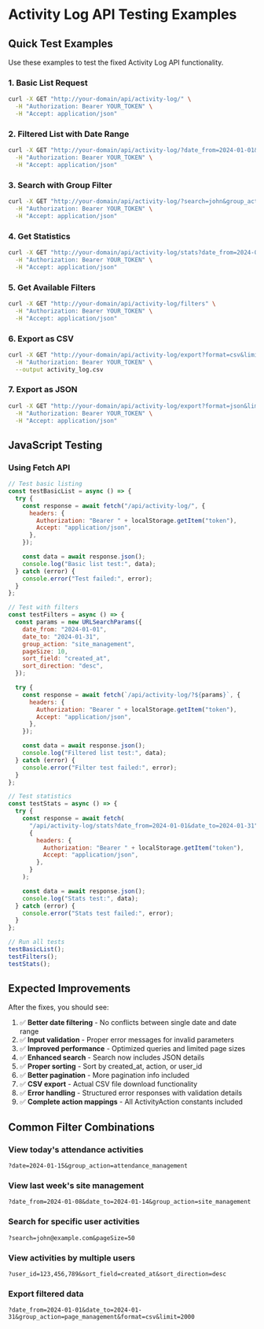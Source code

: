 # Activity Log API Testing Examples

## Quick Test Examples

Use these examples to test the fixed Activity Log API functionality.

### 1. Basic List Request

```bash
curl -X GET "http://your-domain/api/activity-log/" \
  -H "Authorization: Bearer YOUR_TOKEN" \
  -H "Accept: application/json"
```

### 2. Filtered List with Date Range

```bash
curl -X GET "http://your-domain/api/activity-log/?date_from=2024-01-01&date_to=2024-01-31&pageSize=20" \
  -H "Authorization: Bearer YOUR_TOKEN" \
  -H "Accept: application/json"
```

### 3. Search with Group Filter

```bash
curl -X GET "http://your-domain/api/activity-log/?search=john&group_action=attendance_management&sort_field=created_at&sort_direction=desc" \
  -H "Authorization: Bearer YOUR_TOKEN" \
  -H "Accept: application/json"
```

### 4. Get Statistics

```bash
curl -X GET "http://your-domain/api/activity-log/stats?date_from=2024-01-01&date_to=2024-01-31" \
  -H "Authorization: Bearer YOUR_TOKEN" \
  -H "Accept: application/json"
```

### 5. Get Available Filters

```bash
curl -X GET "http://your-domain/api/activity-log/filters" \
  -H "Authorization: Bearer YOUR_TOKEN" \
  -H "Accept: application/json"
```

### 6. Export as CSV

```bash
curl -X GET "http://your-domain/api/activity-log/export?format=csv&limit=1000&date_from=2024-01-01" \
  -H "Authorization: Bearer YOUR_TOKEN" \
  --output activity_log.csv
```

### 7. Export as JSON

```bash
curl -X GET "http://your-domain/api/activity-log/export?format=json&limit=500" \
  -H "Authorization: Bearer YOUR_TOKEN" \
  -H "Accept: application/json"
```

## JavaScript Testing

### Using Fetch API

```javascript
// Test basic listing
const testBasicList = async () => {
  try {
    const response = await fetch("/api/activity-log/", {
      headers: {
        Authorization: "Bearer " + localStorage.getItem("token"),
        Accept: "application/json",
      },
    });

    const data = await response.json();
    console.log("Basic list test:", data);
  } catch (error) {
    console.error("Test failed:", error);
  }
};

// Test with filters
const testFilters = async () => {
  const params = new URLSearchParams({
    date_from: "2024-01-01",
    date_to: "2024-01-31",
    group_action: "site_management",
    pageSize: 10,
    sort_field: "created_at",
    sort_direction: "desc",
  });

  try {
    const response = await fetch(`/api/activity-log/?${params}`, {
      headers: {
        Authorization: "Bearer " + localStorage.getItem("token"),
        Accept: "application/json",
      },
    });

    const data = await response.json();
    console.log("Filtered list test:", data);
  } catch (error) {
    console.error("Filter test failed:", error);
  }
};

// Test statistics
const testStats = async () => {
  try {
    const response = await fetch(
      "/api/activity-log/stats?date_from=2024-01-01&date_to=2024-01-31",
      {
        headers: {
          Authorization: "Bearer " + localStorage.getItem("token"),
          Accept: "application/json",
        },
      }
    );

    const data = await response.json();
    console.log("Stats test:", data);
  } catch (error) {
    console.error("Stats test failed:", error);
  }
};

// Run all tests
testBasicList();
testFilters();
testStats();
```

## Expected Improvements

After the fixes, you should see:

1. ✅ **Better date filtering** - No conflicts between single date and date range
2. ✅ **Input validation** - Proper error messages for invalid parameters
3. ✅ **Improved performance** - Optimized queries and limited page sizes
4. ✅ **Enhanced search** - Search now includes JSON details
5. ✅ **Proper sorting** - Sort by created_at, action, or user_id
6. ✅ **Better pagination** - More pagination info included
7. ✅ **CSV export** - Actual CSV file download functionality
8. ✅ **Error handling** - Structured error responses with validation details
9. ✅ **Complete action mappings** - All ActivityAction constants included

## Common Filter Combinations

### View today's attendance activities

```
?date=2024-01-15&group_action=attendance_management
```

### View last week's site management

```
?date_from=2024-01-08&date_to=2024-01-14&group_action=site_management
```

### Search for specific user activities

```
?search=john@example.com&pageSize=50
```

### View activities by multiple users

```
?user_id=123,456,789&sort_field=created_at&sort_direction=desc
```

### Export filtered data

```
?date_from=2024-01-01&date_to=2024-01-31&group_action=page_management&format=csv&limit=2000
```
